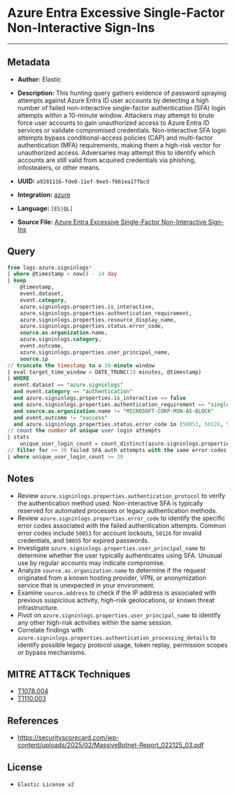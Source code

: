 # Azure Entra Excessive Single-Factor Non-Interactive Sign-Ins

---

## Metadata

- **Author:** Elastic
- **Description:** This hunting query gathers evidence of password spraying attempts against Azure Entra ID user accounts by detecting a high number of failed non-interactive single-factor authentication (SFA) login attempts within a 10-minute window. Attackers may attempt to brute force user accounts to gain unauthorized access to Azure Entra ID services or validate compromised credentials. Non-interactive SFA login attempts bypass conditional-access policies (CAP) and multi-factor authentication (MFA) requirements, making them a high-risk vector for unauthorized access. Adversaries may attempt this to identify which accounts are still valid from acquired credentials via phishing, infostealers, or other means.

- **UUID:** `a9281116-fde0-11ef-9ee5-f661ea17fbcd`
- **Integration:** [azure](https://docs.elastic.co/integrations/azure)
- **Language:** `[ES|QL]`
- **Source File:** [Azure Entra Excessive Single-Factor Non-Interactive Sign-Ins](../queries/entra_excessive_non_interactive_sfa_sign_ins_across_users.toml)

## Query

```sql
from logs-azure.signinlogs*
| where @timestamp > now() - 14 day
| keep
    @timestamp,
    event.dataset,
    event.category,
    azure.signinlogs.properties.is_interactive,
    azure.signinlogs.properties.authentication_requirement,
    azure.signinlogs.properties.resource_display_name,
    azure.signinlogs.properties.status.error_code,
    source.as.organization.name,
    azure.signinlogs.category,
    event.outcome,
    azure.signinlogs.properties.user_principal_name,
    source.ip
// truncate the timestamp to a 10-minute window
| eval target_time_window = DATE_TRUNC(10 minutes, @timestamp)
| WHERE
  event.dataset == "azure.signinlogs"
  and event.category == "authentication"
  and azure.signinlogs.properties.is_interactive == false
  and azure.signinlogs.properties.authentication_requirement == "singleFactorAuthentication"
  and source.as.organization.name != "MICROSOFT-CORP-MSN-AS-BLOCK"
  and event.outcome != "success"
  and azure.signinlogs.properties.status.error_code in (50053, 50126, 50055, 50056, 50064, 50144)
// count the number of unique user login attempts
| stats
    unique_user_login_count = count_distinct(azure.signinlogs.properties.user_principal_name) by target_time_window, azure.signinlogs.properties.status.error_code
// filter for >= 30 failed SFA auth attempts with the same error codes
| where unique_user_login_count >= 30
```

## Notes

- Review `azure.signinlogs.properties.authentication_protocol` to verify the authentication method used. Non-interactive SFA is typically reserved for automated processes or legacy authentication methods.
- Review `azure.signinlogs.properties.error_code` to identify the specific error codes associated with the failed authentication attempts. Common error codes include `50053` for account lockouts, `50126` for invalid credentials, and `50055` for expired passwords.
- Investigate `azure.signinlogs.properties.user_principal_name` to determine whether the user typically authenticates using SFA. Unusual use by regular accounts may indicate compromise.
- Analyze `source.as.organization.name` to determine if the request originated from a known hosting provider, VPN, or anonymization service that is unexpected in your environment.
- Examine `source.address` to check if the IP address is associated with previous suspicious activity, high-risk geolocations, or known threat infrastructure.
- Pivot on `azure.signinlogs.properties.user_principal_name` to identify any other high-risk activities within the same session.
- Correlate findings with `azure.signinlogs.properties.authentication_processing_details` to identify possible legacy protocol usage, token replay, permission scopes or bypass mechanisms.

## MITRE ATT&CK Techniques

- [T1078.004](https://attack.mitre.org/techniques/T1078/004)
- [T1110.003](https://attack.mitre.org/techniques/T1110/003)

## References

- https://securityscorecard.com/wp-content/uploads/2025/02/MassiveBotnet-Report_022125_03.pdf

## License

- `Elastic License v2`
